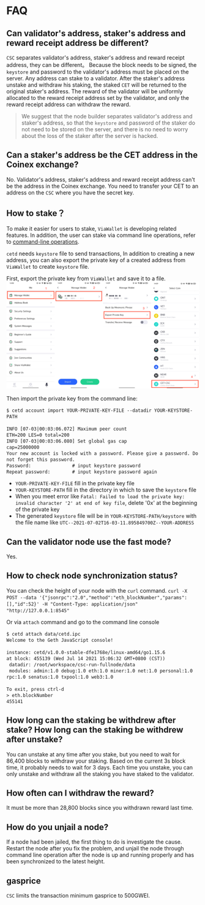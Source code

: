 # FAQ

## Can validator's address, staker's address and reward receipt address be different?

`CSC` separates validator's address, staker's address and reward receipt address, they can be different。
Because the block needs to be signed, the `keystore` and password to the validator's address must be placed on the server.
Any address can stake to a validator. After the staker's address unstake and withdraw his staking, the staked `CET` will be returned to the original staker's address.
The reward of the validator will be uniformly allocated to the reward receipt address set by the validator, and only the reward receipt address can withdraw the reward.

> We suggest that the node builder separates validator's address and staker's address, so that the `keystore` and password of the staker do not need to be stored on the server, and there is no need to worry about the loss of the staker after the server is hacked.

## Can a staker's address be the CET address in the Coinex exchange?

No. Validator's address, staker's address and reward receipt address can't be the address in the Coinex exchange. You need to transfer your CET to an address on the `CSC` where you have the secret key.

## How to stake？

To make it easier for users to stake, `ViaWallet` is developing related features. In addition, the user can stake via command line operations, refer to [command-line operations](/validator_cli.md).

`cetd` needs `keystore` file to send transactions, In addition to creating a new address, you can also export the private key of a created address from `ViaWallet` to create `keystore` file.

First, export the private key from `ViaWallet` and save it to a file.
![ViaWallet export private key](./images/viawallet_export_privkey.png)

Then import the private key from the command line:
```
$ cetd account import YOUR-PRIVATE-KEY-FILE --datadir YOUR-KEYSTORE-PATH

INFO [07-03|00:03:06.072] Maximum peer count                       ETH=200 LES=0 total=200
INFO [07-03|00:03:06.080] Set global gas cap                       cap=25000000
Your new account is locked with a password. Please give a password. Do not forget this password.
Password:               # input keystore password
Repeat password:        # input keystore password again
```
- `YOUR-PRIVATE-KEY-FILE` fill in the private key file
- `YOUR-KEYSTORE-PATH` fill in the directory in which to save the `keystore` file
- When you meet error like `Fatal: Failed to load the private key: invalid character '2' at end of key file`, delete '0x' at the beginning of the private key
- The generated `keystore` file will be in `YOUR-KEYSTORE-PATH/keystore` with the file name like `UTC--2021-07-02T16-03-11.895849700Z--YOUR-ADDRESS`

## Can the validator node use the fast mode?

Yes.

## How to check node synchronization status?

You can check the height of your node with the `curl` command.
`curl -X POST --data '{"jsonrpc":"2.0","method":"eth_blockNumber","params":[],"id":52}' -H "Content-Type: application/json" "http://127.0.0.1:8545"`

Or via `attach` command and go to the command line console
```
$ cetd attach data/cetd.ipc 
Welcome to the Geth JavaScript console!

instance: cetd/v1.0.0-stable-dfe1768e/linux-amd64/go1.15.6
at block: 455139 (Wed Jul 14 2021 15:06:32 GMT+0800 (CST))
 datadir: /root/workspace/csc-run-fullnode/data
 modules: admin:1.0 debug:1.0 eth:1.0 miner:1.0 net:1.0 personal:1.0 rpc:1.0 senatus:1.0 txpool:1.0 web3:1.0

To exit, press ctrl-d
> eth.blockNumber
455141
```

## How long can the staking be withdrew after stake? How long can the staking be withdrew after unstake?

You can unstake at any time after you stake, but you need to wait for 86,400 blocks to withdraw your staking. Based on the current 3s block time, it probably needs to wait for 3 days.
Each time you unstake, you can only unstake and withdraw all the staking you have staked to the validator.

## How often can I withdraw the reward?

It must be more than 28,800 blocks since you withdrawn reward last time.

## How do you unjail a node?

If a node had been jailed, the first thing to do is investigate the cause. Restart the node after you fix the problem, and unjail the node through command line operation after the node is up and running properly and has been synchronized to the latest height.

## gasprice

`CSC` limits the transaction minimum gasprice to 500GWEI.
